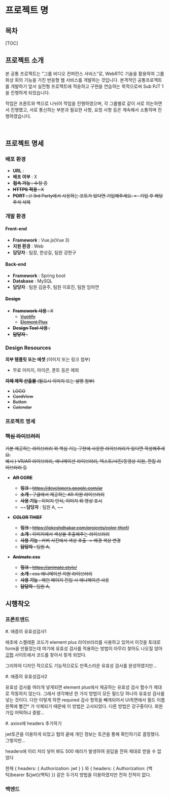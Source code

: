 # 프로젝트 명

## 목차

[TOC]



## 프로젝트 소개

본 공통 프로젝트는 "그룹 비디오 컨퍼런스 서비스"로, WebRTC 기술을 활용하여 그룹 화상 회의 기능을 가진 반응형 웹 서비스를 개발하는 것입니다.
본격적인 공통프로젝트를 개발하기 앞서 실전형 프로젝트에 적응하고 구현을 연습하는 목적으로써 Sub PJT 1을 진행하게 되었습니다.

작업은 프론트와 백으로 나뉘어 작업을 진행하였으며, 각 그룹별로 같이 서로 의논하면서 진행했고, 서로 통신하는 부분과 필요한 사항, 요청 사항 등은 계속해서 소통하며 진행하였습니다.

<br>

## 프로젝트 명세

### 배포 환경

- __URL__ : 
- __배포 여부__ : X
- ~~__접속 가능__ : 수정 중~~
- ~~__HTTPS 적용__ : X~~
- ~~__PORT__ : // 3rd Party에서 사용하는 포트가 있다면 기입해주세요. <- 기입 후 해당 주석 삭제~~
  <br>

### 개발 환경

#### Front-end

- __Framework__ : Vue.js(Vue 3)
- __지원 환경__ : Web 
- __담당자__ : 팀장, 한상길, 팀원 강현구
  <br>

#### Back-end

- __Framework__ : Spring boot
- __Database__ : MySQL
- __담당자__ : 팀원 김윤주, 팀원 이효진, 팀원 임아연
  <br>

#### ~~Design~~

- ~~__Framework 사용__ : X~~
  - ~~[Vuetify](https://vuetifyjs.com/)~~
  - ~~[Element Plus](https://element-plus.org/)~~
- ~~__Design Tool 사용__ :~~
- ~~__담당자__ :~~
  <br>

### Design Resources

__외부 템플릿 또는 에셋__ (이미지 또는 링크 첨부)

- 무료 이미지, 아이콘, 폰트 등은 제외



~~__자체 제작 산출물__ (필요시 이미지 또는 설명 첨부)~~

- ~~LOGO~~
- ~~CardView~~
- ~~Button~~
- ~~Calendar~~
  <br>

### 프로젝트 명세



### ~~핵심 라이브러리~~

~~기본 제공하는 라이브러리 외 핵심 기능 구현에 사용한 라이브러리가 있다면 작성해주세요.   
예시 ) VR/AR 라이브러리, 애니메이션 라이브러리, 텍스트/사진/동영상 지원, 편집 라이브러리 등~~

- ~~__AR CORE__~~
  - ~~__링크__ : https://developers.google.com/ar~~
  - ~~__소개__ : 구글에서 제공하는 AR 지원 라이브러리~~
  - ~~__사용 기능__ : 이미지 인식, 이미지 위 영상 표시~~
  - ~~__담당자__ : 팀원 A, ~~

- ~~__COLOR THIEF__~~
  - ~~__링크__ : https://lokeshdhakar.com/projects/color-thief/~~
  - ~~__소개__ : 이미지에서 색상을 추출해주는 라이브러리~~
  - ~~__사용 기능__ : 커버 사진에서 색상 추출 -> 배경 색상 변경~~
  - ~~__담당자__ : 팀원 A,~~

- ~~__Animate.css__~~
  - ~~__링크__ : https://animate.style/~~
  - ~~__소개__ : css 애니메이션 지원 라이브러리~~
  - ~~__사용 기능__ : 메인 페이지 진입 시 애니메이션 사용~~
  - ~~__담당자__ : 팀원 A,~~



## 시행착오

### 프론트엔드

#. 애증의 유효성검사1

애초에 스켈레톤 코드가 element plus 라이브러리를 사용하고 있어서 이것을 토대로 form을 만들었는데 여기에 유효성 검사를 적용하는 방법이 아무리 찾아도 나오질 않아 [깃헙]() 사이트에서 코드를 찾아서 찾게 되었다. 

그리하야 디자인 적으로도 기능적으로도 만족스러운 유효성 검사를 완성하였지만...



#. 애증의 유효성검사2

유효성 검사를 여러개 넣게되면 element plus에서 제공하는 유효성 검사 함수가 제대로 작동하지 않는다. 그래서 생각해낸 한 가지 방법이 모든 필드당 하나의 유효성 검사를 넣는 것이다. 다만 이렇게 하면 required 검사 항목을 빼게되어서 UI측면에서 필드 이름 왼쪽에 빨간* 가 삭제되기 때문에 이 방법은 고사되었다. 다른 방법은 강구중이다. 회원가입 어떡하냐 증말...



#. axios에 headers 추가하기

jwt토큰을 이용하게 되었고 협의 끝에 개인 정보는 토큰을 통해 확인하기로 결정했다. 그렇지만...

headers에 이리 저리 넣어 봐도 500 에러가 발생하여 응답을 전혀 제대로 받을 수 없었다

현재 { headers: { Authorization: jwt } } 와 { headers: { Authorization: (백틱)bearer ${jwt}(백틱) }} 같은 두가지 방법을 이용하였지만 전혀 진척이 없다.

### 백엔드

